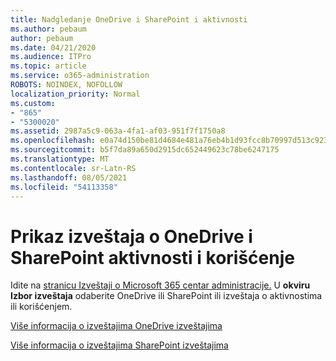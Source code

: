 ```yaml
---
title: Nadgledanje OneDrive i SharePoint i aktivnosti
ms.author: pebaum
author: pebaum
ms.date: 04/21/2020
ms.audience: ITPro
ms.topic: article
ms.service: o365-administration
ROBOTS: NOINDEX, NOFOLLOW
localization_priority: Normal
ms.custom:
- "865"
- "5300020"
ms.assetid: 2987a5c9-063a-4fa1-af03-951f7f1750a8
ms.openlocfilehash: e0a74d150be81d4684e481a76eb4b1d93fcc8b70997d513c9230406f520d1ec2
ms.sourcegitcommit: b5f7da89a650d2915dc652449623c78be6247175
ms.translationtype: MT
ms.contentlocale: sr-Latn-RS
ms.lasthandoff: 08/05/2021
ms.locfileid: "54113358"
---
```

# <a name="view-reports-on-onedrive-and-sharepoint-activity-and-usage"></a>Prikaz izveštaja o OneDrive i SharePoint aktivnosti i korišćenje

Idite na [stranicu Izveštaji o Microsoft 365 centar administracije.](https://admin.microsoft.com/AdminPortal/Home) U **okviru Izbor izveštaja** odaberite OneDrive ili SharePoint ili izveštaja o aktivnostima ili korišćenjem.
  
[Više informacija o izveštajima OneDrive izveštajima](https://go.microsoft.com/fwlink/?linkid=875239)
  
[Više informacija o izveštajima SharePoint izveštajima](https://go.microsoft.com/fwlink/?linkid=875240)
  